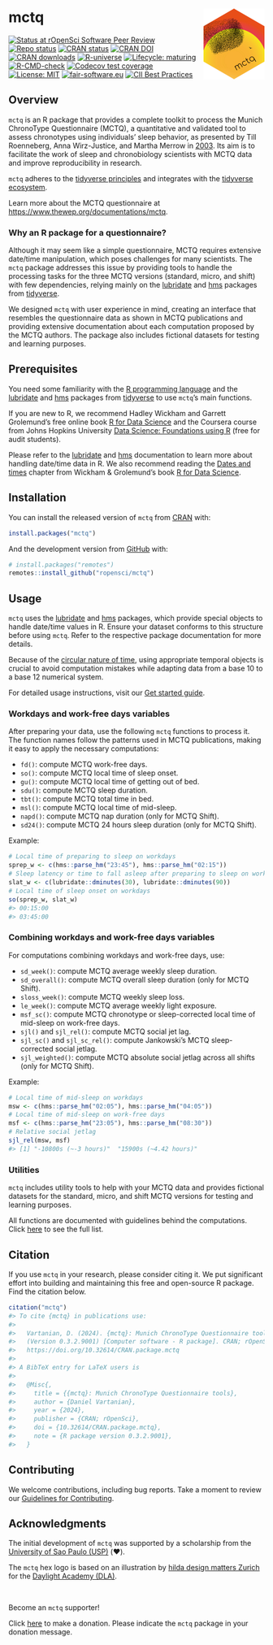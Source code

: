 
<!-- README.md is generated from README.Rmd. Please edit that file -->

# mctq <a href = "https://docs.ropensci.org/mctq/"><img src = "man/figures/logo.png" align="right" height="139" /></a>

<!-- badges: start -->

[![Status at rOpenSci Software Peer
Review](https://badges.ropensci.org/434_status.svg)](https://github.com/ropensci/software-review/issues/434)
[![Repo
status](https://www.repostatus.org/badges/latest/active.svg)](https://www.repostatus.org/#active)
[![CRAN
status](https://www.r-pkg.org/badges/version/mctq)](https://cran.r-project.org/package=mctq)
[![CRAN
DOI](http://img.shields.io/badge/DOI-10.32614/CRAN.package.mctq-1284C5.svg)](https://doi.org/10.32614/CRAN.package.mctq)
[![CRAN
downloads](https://cranlogs.r-pkg.org/badges/grand-total/mctq)](https://cran.r-project.org/package=mctq)
[![R-universe](https://ropensci.r-universe.dev/badges/mctq)](https://ropensci.r-universe.dev)
[![Lifecycle:
maturing](https://img.shields.io/badge/lifecycle-maturing-blue.svg)](https://lifecycle.r-lib.org/articles/stages.html#maturing)
[![R-CMD-check](https://github.com/ropensci/mctq/workflows/R-CMD-check/badge.svg)](https://github.com/ropensci/mctq/actions)
[![Codecov test
coverage](https://codecov.io/gh/ropensci/mctq/branch/main/graph/badge.svg)](https://app.codecov.io/gh/ropensci/mctq?branch=main)
[![License:
MIT](https://img.shields.io/badge/license-MIT-green)](https://choosealicense.com/licenses/mit/)
[![fair-software.eu](https://img.shields.io/badge/fair--software.eu-%E2%97%8F%20%20%E2%97%8F%20%20%E2%97%8F%20%20%E2%97%8F%20%20%E2%97%8F-green)](https://fair-software.eu)
[![CII Best
Practices](https://bestpractices.coreinfrastructure.org/projects/6244/badge)](https://bestpractices.coreinfrastructure.org/projects/6244)
<!-- badges: end -->

## Overview

`mctq` is an R package that provides a complete toolkit to process the
Munich ChronoType Questionnaire (MCTQ), a quantitative and validated
tool to assess chronotypes using individuals’ sleep behavior, as
presented by Till Roenneberg, Anna Wirz-Justice, and Martha Merrow in
[2003](https://doi.org/10.1177/0748730402239679). Its aim is to
facilitate the work of sleep and chronobiology scientists with MCTQ data
and improve reproducibility in research.

`mctq` adheres to the [tidyverse
principles](https://tidyverse.tidyverse.org/articles/manifesto.html) and
integrates with the [tidyverse ecosystem](https://www.tidyverse.org/).

Learn more about the MCTQ questionnaire at
<https://www.thewep.org/documentations/mctq>.

### Why an R package for a questionnaire?

Although it may seem like a simple questionnaire, MCTQ requires
extensive date/time manipulation, which poses challenges for many
scientists. The `mctq` package addresses this issue by providing tools
to handle the processing tasks for the three MCTQ versions (standard,
micro, and shift) with few dependencies, relying mainly on the
[lubridate](https://lubridate.tidyverse.org/) and
[hms](https://hms.tidyverse.org/) packages from
[tidyverse](https://www.tidyverse.org/).

We designed `mctq` with user experience in mind, creating an interface
that resembles the questionnaire data as shown in MCTQ publications and
providing extensive documentation about each computation proposed by the
MCTQ authors. The package also includes fictional datasets for testing
and learning purposes.

## Prerequisites

You need some familiarity with the [R programming
language](https://www.r-project.org/) and the
[lubridate](https://lubridate.tidyverse.org/) and
[hms](https://hms.tidyverse.org/) packages from
[tidyverse](https://www.tidyverse.org/) to use `mctq`’s main functions.

If you are new to R, we recommend Hadley Wickham and Garrett Grolemund’s
free online book [R for Data Science](https://r4ds.hadley.nz/) and the
Coursera course from Johns Hopkins University [Data Science: Foundations
using
R](https://www.coursera.org/specializations/data-science-foundations-r)
(free for audit students).

Please refer to the [lubridate](https://lubridate.tidyverse.org/) and
[hms](https://hms.tidyverse.org/) documentation to learn more about
handling date/time data in R. We also recommend reading the [Dates and
times](https://r4ds.hadley.nz/datetimes) chapter from Wickham &
Grolemund’s book [R for Data Science](https://r4ds.hadley.nz/).

## Installation

You can install the released version of `mctq` from
[CRAN](https://CRAN.R-project.org/package=mctq) with:

``` r
install.packages("mctq")
```

And the development version from [GitHub](https://github.com/) with:

``` r
# install.packages("remotes")
remotes::install_github("ropensci/mctq")
```

## Usage

`mctq` uses the [lubridate](https://lubridate.tidyverse.org/) and
[hms](https://hms.tidyverse.org/) packages, which provide special
objects to handle date/time values in R. Ensure your dataset conforms to
this structure before using `mctq`. Refer to the respective package
documentation for more details.

Because of the [circular nature of time](https://youtu.be/eelVqfm8vVc),
using appropriate temporal objects is crucial to avoid computation
mistakes while adapting data from a base 10 to a base 12 numerical
system.

For detailed usage instructions, visit our [Get started
guide](https://docs.ropensci.org/mctq/articles/mctq.html).

### Workdays and work-free days variables

After preparing your data, use the following `mctq` functions to process
it. The function names follow the patterns used in MCTQ publications,
making it easy to apply the necessary computations:

- `fd()`: compute MCTQ work-free days.
- `so()`: compute MCTQ local time of sleep onset.
- `gu()`: compute MCTQ local time of getting out of bed.
- `sdu()`: compute MCTQ sleep duration.
- `tbt()`: compute MCTQ total time in bed.
- `msl()`: compute MCTQ local time of mid-sleep.
- `napd()`: compute MCTQ nap duration (only for MCTQ Shift).
- `sd24()`: compute MCTQ 24 hours sleep duration (only for MCTQ Shift).

Example:

``` r
# Local time of preparing to sleep on workdays
sprep_w <- c(hms::parse_hm("23:45"), hms::parse_hm("02:15"))
# Sleep latency or time to fall asleep after preparing to sleep on workdays
slat_w <- c(lubridate::dminutes(30), lubridate::dminutes(90))
# Local time of sleep onset on workdays
so(sprep_w, slat_w)
#> 00:15:00
#> 03:45:00
```

### Combining workdays and work-free days variables

For computations combining workdays and work-free days, use:

- `sd_week()`: compute MCTQ average weekly sleep duration.
- `sd_overall()`: compute MCTQ overall sleep duration (only for MCTQ
  Shift).
- `sloss_week()`: compute MCTQ weekly sleep loss.
- `le_week()`: compute MCTQ average weekly light exposure.
- `msf_sc()`: compute MCTQ chronotype or sleep-corrected local time of
  mid-sleep on work-free days.
- `sjl()` and `sjl_rel()`: compute MCTQ social jet lag.
- `sjl_sc()` and `sjl_sc_rel()`: compute Jankowski’s MCTQ
  sleep-corrected social jetlag.
- `sjl_weighted()`: compute MCTQ absolute social jetlag across all
  shifts (only for MCTQ Shift).

Example:

``` r
# Local time of mid-sleep on workdays
msw <- c(hms::parse_hm("02:05"), hms::parse_hm("04:05"))
# Local time of mid-sleep on work-free days
msf <- c(hms::parse_hm("23:05"), hms::parse_hm("08:30"))
# Relative social jetlag
sjl_rel(msw, msf)
#> [1] "-10800s (~-3 hours)"  "15900s (~4.42 hours)"
```

### Utilities

`mctq` includes utility tools to help with your MCTQ data and provides
fictional datasets for the standard, micro, and shift MCTQ versions for
testing and learning purposes.

All functions are documented with guidelines behind the computations.
Click [here](https://docs.ropensci.org/mctq/reference/index.html) to see
the full list.

## Citation

If you use `mctq` in your research, please consider citing it. We put
significant effort into building and maintaining this free and
open-source R package. Find the citation below.

``` r
citation("mctq")
#> To cite {mctq} in publications use:
#> 
#>   Vartanian, D. (2024). {mctq}: Munich ChronoType Questionnaire tools
#>   (Version 0.3.2.9001) [Computer software - R package]. CRAN; rOpenSci.
#>   https://doi.org/10.32614/CRAN.package.mctq
#> 
#> A BibTeX entry for LaTeX users is
#> 
#>   @Misc{,
#>     title = {{mctq}: Munich ChronoType Questionnaire tools},
#>     author = {Daniel Vartanian},
#>     year = {2024},
#>     publisher = {CRAN; rOpenSci},
#>     doi = {10.32614/CRAN.package.mctq},
#>     note = {R package version 0.3.2.9001},
#>   }
```

## Contributing

We welcome contributions, including bug reports. Take a moment to review
our [Guidelines for
Contributing](https://docs.ropensci.org/mctq/CONTRIBUTING.html).

## Acknowledgments

The initial development of `mctq` was supported by a scholarship from
the [University of Sao Paulo (USP)](http://usp.br/) (❤️).

The `mctq` hex logo is based on an illustration by [hilda design matters
Zurich](https://hilda.ch/) for the [Daylight Academy
(DLA)](https://daylight.academy/).

<br>

Become an `mctq` supporter!

Click [here](https://github.com/sponsors/danielvartan) to make a
donation. Please indicate the `mctq` package in your donation message.
